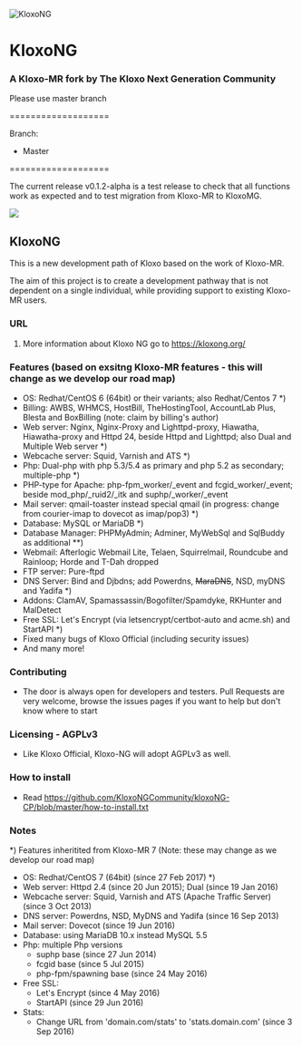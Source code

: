 ![KloxoNG](https://kloxong.org/wp-content/uploads/2017/10/KloxoNG.jpg )
# KloxoNG

### A Kloxo-MR fork by The Kloxo Next Generation Community

Please use master branch

===================

Branch:
- Master

===================

The current release v0.1.2-alpha is a test release to check that all functions work as expected and to test migration from Kloxo-MR to KloxoMG. 

<a href="https://copr.fedorainfracloud.org/coprs/kloxong/Testing/package/kloxong/"><img src="https://copr.fedorainfracloud.org/coprs/kloxong/Testing/package/kloxong/status_image/last_build.png" /></a>

## KloxoNG

This is a new development path of Kloxo based on the work of Kloxo-MR.

The aim of this project is to create a development pathway that is not dependent on a single individual, while providing support to existing Kloxo-MR users.

### URL

1. More information about Kloxo NG go to https://kloxong.org/ 

### Features (based on exsitng Kloxo-MR features - this will change as we develop our road map)

* OS: Redhat/CentOS 6 (64bit) or their variants; also Redhat/Centos 7 *)
* Billing: AWBS, WHMCS, HostBill, TheHostingTool, AccountLab Plus, Blesta and BoxBilling (note: claim by billing's author)
* Web server: Nginx, Nginx-Proxy and Lighttpd-proxy, Hiawatha, Hiawatha-proxy and Httpd 24, beside Httpd and Lighttpd; also Dual and Multiple Web server *)
* Webcache server: Squid, Varnish and ATS *)
* Php: Dual-php with php 5.3/5.4 as primary and php 5.2 as secondary; multiple-php *)
* PHP-type for Apache: php-fpm_worker/_event and fcgid_worker/_event; beside mod_php/_ruid2/_itk and suphp/_worker/_event
* Mail server: qmail-toaster instead special qmail (in progress: change from courier-imap to dovecot as imap/pop3) *)
* Database: MySQL or MariaDB *)
* Database Manager: PHPMyAdmin; Adminer, MyWebSql and SqlBuddy as additional **)
* Webmail: Afterlogic Webmail Lite, Telaen, Squirrelmail, Roundcube and Rainloop; Horde and T-Dah dropped
* FTP server: Pure-ftpd
* DNS Server: Bind and Djbdns; add Powerdns, ~~MaraDNS~~, NSD, myDNS and Yadifa *)
* Addons: ClamAV, Spamassassin/Bogofilter/Spamdyke, RKHunter and MalDetect
* Free SSL: Let's Encrypt (via letsencrypt/certbot-auto and acme.sh) and StartAPI *)
* Fixed many bugs of Kloxo Official (including security issues)
* And many more!

### Contributing

* The door is always open for developers and testers. Pull Requests are very welcome, browse the issues pages if you want to help but don't know where to start

### Licensing - AGPLv3

* Like Kloxo Official, Kloxo-NG will adopt AGPLv3 as well.

### How to install

* Read https://github.com/KloxoNGCommunity/kloxoNG-CP/blob/master/how-to-install.txt

### Notes
*) Features inheritited from Kloxo-MR 7 (Note: these may change as we develop our road map)

- OS: Redhat/CentOS 7 (64bit) (since 27 Feb 2017) *)
- Web server: Httpd 2.4 (since 20 Jun 2015); Dual (since 19 Jan 2016)
- Webcache server: Squid, Varnish and ATS (Apache Traffic Server) (since 3 Oct 2013)
- DNS server: Powerdns, NSD, MyDNS and Yadifa (since 16 Sep 2013)
- Mail server: Dovecot (since 19 Jun 2016)
- Database: using MariaDB 10.x instead MySQL 5.5
- Php: multiple Php versions
  * suphp base (since 27 Jun 2014)
  * fcgid base (since 5 Jul 2015)
  * php-fpm/spawning base (since 24 May 2016)
- Free SSL:
  * Let's Encrypt (since 4 May 2016)
  * StartAPI (since 29 Jun 2016)
- Stats:
  * Change URL from 'domain.com/stats' to 'stats.domain.com' (since 3 Sep 2016)
  



